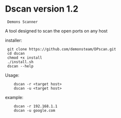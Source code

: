# Dscan version 1.2
     Demons Scanner
A tool designed to scan the open ports on any host


installer:
  

     git clone https://github.com/demonsteam/DPscan.git
     cd dscan
     chmod +x install
     ./install.sh
     dscan --help





   Usage:


        dscan -r <target host>
        dscan -u <target host>








example:



        dscan -r 192.168.1.1
        dscan -u google.com
